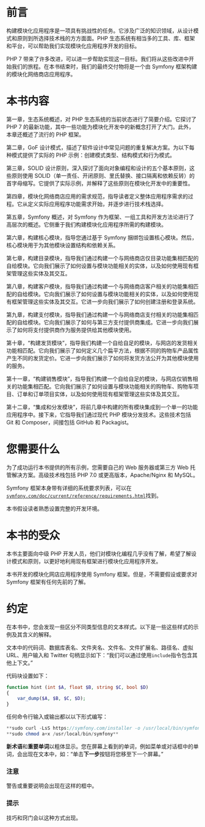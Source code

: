 # 前言

构建模块化应用程序是一项具有挑战性的任务。它涉及广泛的知识领域，从设计模式和原则到所选择技术栈的方方面面。PHP 生态系统有相当多的工具、库、框架和平台，可以帮助我们实现模块化应用程序开发的目标。

PHP 7 带来了许多改进，可以进一步帮助实现这一目标。我们将从这些改进中开始我们的旅程。在本书结束时，我们的最终交付物将是一个由 Symfony 框架构建的模块化网络商店应用程序。

# 本书内容

第一章，生态系统概述，对 PHP 生态系统的当前状态进行了简要介绍。它探讨了 PHP 7 的最新功能，其中一些功能为模块化开发中的新概念打开了大门。此外，本章还概述了流行的 PHP 框架。

第二章，GoF 设计模式，描述了软件设计中常见问题的重复解决方案。为以下每种模式提供了实际的 PHP 示例：创建模式类型、结构模式和行为模式。

第三章，SOLID 设计原则，深入探讨了面向对象编程和设计的五个基本原则，这些原则使用 SOLID（单一责任、开闭原则、里氏替换、接口隔离和依赖反转）的首字母缩写。它提供了实际示例，并解释了这些原则在模块化开发中的重要性。

第四章，模块化网络商店应用的需求规范，指导读者定义整体应用程序需求的过程。它从定义实际应用程序功能需求开始，并逐步进行技术栈选择。

第五章，Symfony 概述，对 Symfony 作为框架、一组工具和开发方法论进行了高层次的概述。它侧重于我们构建模块化应用程序所需的构建模块。

第六章，构建核心模块，指导您通过基于 Symfony 捆绑包设置核心模块。然后，核心模块用于为其他模块设置结构和依赖关系。

第七章，构建目录模块，指导我们通过构建一个与网络商店仅目录功能集相匹配的自给模块。它向我们展示了如何设置与模块功能相关的实体，以及如何使用现有框架管理这些实体及其交互。

第八章，构建客户模块，指导我们通过构建一个与网络商店客户相关的功能集相匹配的自给模块。它向我们展示了如何设置与模块功能相关的实体，以及如何使用现有框架管理这些实体及其交互。它进一步向我们展示了如何创建注册和登录系统。

第九章，构建支付模块，指导我们通过构建一个与网络商店支付相关的功能集相匹配的自给模块。它向我们展示了如何与第三方支付提供商集成。它进一步向我们展示了如何将支付提供商作为服务提供给其他模块使用。

第十章，“构建发货模块”，指导我们构建一个自给自足的模块，与网店的发货相关功能相匹配。它向我们展示了如何定义几个扁平方法，根据不同的购物车产品属性产生不同的发货定价。它进一步向我们展示了如何将发货方法公开为其他模块使用的服务。

第十一章，“构建销售模块”，指导我们构建一个自给自足的模块，与网店仅销售相关的功能集相匹配。它向我们展示了如何设置与模块功能相关的购物车、购物车项目、订单和订单项目实体，以及如何使用现有框架管理这些实体及其交互。

第十二章，“集成和分发模块”，将前几章中构建的所有模块集成到一个单一的功能应用程序中。接下来，它指导我们通过现代 PHP 模块分发技术。这些技术包括 Git 和 Composer，间接包括 GitHub 和 Packagist。

# 您需要什么

为了成功运行本书提供的所有示例，您需要自己的 Web 服务器或第三方 Web 托管解决方案。高级技术栈包括 PHP 7.0 或更高版本，Apache/Nginx 和 MySQL。

Symfony 框架本身带有详细的系统要求列表，可以在[`symfony.com/doc/current/reference/requirements.html`](http://symfony.com/doc/current/reference/requirements.html)找到。

本书假设读者熟悉设置完整的开发环境。

# 本书的受众

本书主要面向中级 PHP 开发人员，他们对模块化编程几乎没有了解，希望了解设计模式和原则，以更好地利用现有框架进行模块化应用程序开发。

本书开发的模块化网店应用程序使用 Symfony 框架。但是，不需要假设或要求对 Symfony 框架有任何先前的了解。

# 约定

在本书中，您会发现一些区分不同类型信息的文本样式。以下是一些这些样式的示例及其含义的解释。

文本中的代码词、数据库表名、文件夹名、文件名、文件扩展名、路径名、虚拟 URL、用户输入和 Twitter 句柄显示如下：“我们可以通过使用`include`指令包含其他上下文。”

代码块设置如下：

```php
function hint (int $A, float $B, string $C, bool $D)
{
    var_dump($A, $B, $C, $D);
}
```

任何命令行输入或输出都以以下形式编写：

```php
**sudo curl -LsS https://symfony.com/installer -o /usr/local/bin/symfony**
**sudo chmod a+x /usr/local/bin/symfony**

```

**新术语**和**重要单词**以粗体显示。您在屏幕上看到的单词，例如菜单或对话框中的单词，会出现在文本中，如：“单击**下一步**按钮将您移至下一个屏幕。”

### 注意

警告或重要说明会出现在这样的框中。

### 提示

技巧和窍门会以这种方式出现。
